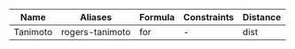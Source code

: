 |Name|Aliases|Formula|Constraints|Distance|
|---|---|---|---|---|
|Tanimoto|rogers-tanimoto|for|-|dist|
